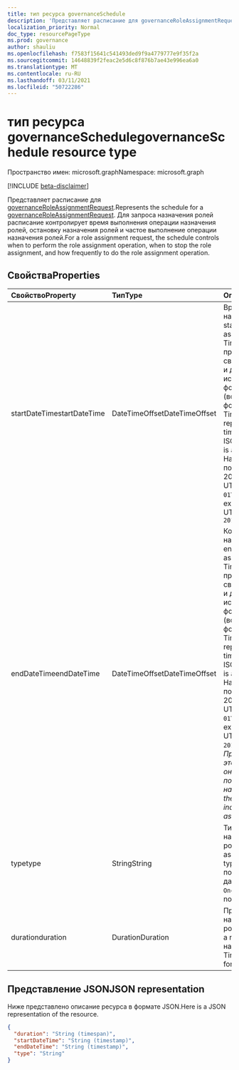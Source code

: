 ```yaml
---
title: тип ресурса governanceSchedule
description: 'Представляет расписание для governanceRoleAssignmentRequest. Для запроса назначения ролей расписание контролирует время выполнения операции назначения ролей, остановку назначения ролей и частое выполнение операции назначения ролей. '
localization_priority: Normal
doc_type: resourcePageType
ms.prod: governance
author: shauliu
ms.openlocfilehash: f7583f15641c541493ded9f9a4779777e9f35f2a
ms.sourcegitcommit: 14648839f2feac2e5d6c8f876b7ae43e996ea6a0
ms.translationtype: MT
ms.contentlocale: ru-RU
ms.lasthandoff: 03/11/2021
ms.locfileid: "50722286"
---
```

# <a name="governanceschedule-resource-type"></a><span data-ttu-id="b7533-104">тип ресурса governanceSchedule</span><span class="sxs-lookup"><span data-stu-id="b7533-104">governanceSchedule resource type</span></span>

<span data-ttu-id="b7533-105">Пространство имен: microsoft.graph</span><span class="sxs-lookup"><span data-stu-id="b7533-105">Namespace: microsoft.graph</span></span>

[!INCLUDE [beta-disclaimer](../../includes/beta-disclaimer.md)]

<span data-ttu-id="b7533-106">Представляет расписание для [governanceRoleAssignmentRequest](../resources/governanceroleassignmentrequest.md).</span><span class="sxs-lookup"><span data-stu-id="b7533-106">Represents the schedule for a [governanceRoleAssignmentRequest](../resources/governanceroleassignmentrequest.md).</span></span> <span data-ttu-id="b7533-107">Для запроса назначения ролей расписание контролирует время выполнения операции назначения ролей, остановку назначения ролей и частое выполнение операции назначения ролей.</span><span class="sxs-lookup"><span data-stu-id="b7533-107">For a role assignment request, the schedule controls when to perform the role assignment operation, when to stop the role assignment, and how frequently to do the role assignment operation.</span></span>



## <a name="properties"></a><span data-ttu-id="b7533-108">Свойства</span><span class="sxs-lookup"><span data-stu-id="b7533-108">Properties</span></span>
| <span data-ttu-id="b7533-109">Свойство</span><span class="sxs-lookup"><span data-stu-id="b7533-109">Property</span></span>     | <span data-ttu-id="b7533-110">Тип</span><span class="sxs-lookup"><span data-stu-id="b7533-110">Type</span></span>   |<span data-ttu-id="b7533-111">Описание</span><span class="sxs-lookup"><span data-stu-id="b7533-111">Description</span></span>|
|:---------------|:--------|:----------|
|<span data-ttu-id="b7533-112">startDateTime</span><span class="sxs-lookup"><span data-stu-id="b7533-112">startDateTime</span></span>|<span data-ttu-id="b7533-113">DateTimeOffset</span><span class="sxs-lookup"><span data-stu-id="b7533-113">DateTimeOffset</span></span>|<span data-ttu-id="b7533-114">Время начала назначения роли.</span><span class="sxs-lookup"><span data-stu-id="b7533-114">The start time of the role assignment.</span></span> <span data-ttu-id="b7533-115">Тип Timestamp представляет сведения о времени и дате с использованием формата ISO 8601 (всегда применяется формат UTC).</span><span class="sxs-lookup"><span data-stu-id="b7533-115">The Timestamp type represents date and time information using ISO 8601 format and is always in UTC time.</span></span> <span data-ttu-id="b7533-116">Например, значение полуночи 1 января 2014 г. в формате UTC: `2014-01-01T00:00:00Z`.</span><span class="sxs-lookup"><span data-stu-id="b7533-116">For example, midnight UTC on Jan 1, 2014 is `2014-01-01T00:00:00Z`</span></span>|
|<span data-ttu-id="b7533-117">endDateTime</span><span class="sxs-lookup"><span data-stu-id="b7533-117">endDateTime</span></span>|<span data-ttu-id="b7533-118">DateTimeOffset</span><span class="sxs-lookup"><span data-stu-id="b7533-118">DateTimeOffset</span></span>|<span data-ttu-id="b7533-119">Конечное время назначения роли.</span><span class="sxs-lookup"><span data-stu-id="b7533-119">The end time of the role assignment.</span></span> <span data-ttu-id="b7533-120">Тип Timestamp представляет сведения о времени и дате с использованием формата ISO 8601 (всегда применяется формат UTC).</span><span class="sxs-lookup"><span data-stu-id="b7533-120">The Timestamp type represents date and time information using ISO 8601 format and is always in UTC time.</span></span> <span data-ttu-id="b7533-121">Например, значение полуночи 1 января 2014 г. в формате UTC: `2014-01-01T00:00:00Z`.</span><span class="sxs-lookup"><span data-stu-id="b7533-121">For example, midnight UTC on Jan 1, 2014 is `2014-01-01T00:00:00Z`.</span></span> <span data-ttu-id="b7533-122">*Примечание. Если это `null` значение, оно указывает на постоянное назначение.*</span><span class="sxs-lookup"><span data-stu-id="b7533-122">*Note: if the value is `null`, it indicates a permanent assignment.*</span></span>|
|<span data-ttu-id="b7533-123">type</span><span class="sxs-lookup"><span data-stu-id="b7533-123">type</span></span>|<span data-ttu-id="b7533-124">String</span><span class="sxs-lookup"><span data-stu-id="b7533-124">String</span></span>|<span data-ttu-id="b7533-125">Тип расписания назначения ролей.</span><span class="sxs-lookup"><span data-stu-id="b7533-125">The role assignment schedule type.</span></span> <span data-ttu-id="b7533-126">Только `Once` поддерживается на данный момент.</span><span class="sxs-lookup"><span data-stu-id="b7533-126">Only `Once` is supported for now.</span></span>
|<span data-ttu-id="b7533-127">duration</span><span class="sxs-lookup"><span data-stu-id="b7533-127">duration</span></span>|<span data-ttu-id="b7533-128">Duration</span><span class="sxs-lookup"><span data-stu-id="b7533-128">Duration</span></span>|<span data-ttu-id="b7533-129">Продолжительность назначения ролей.</span><span class="sxs-lookup"><span data-stu-id="b7533-129">The duration of a role assignment.</span></span> <span data-ttu-id="b7533-130">Он находится в формате TimeSpan.</span><span class="sxs-lookup"><span data-stu-id="b7533-130">It is in format of a TimeSpan.</span></span>|

## <a name="json-representation"></a><span data-ttu-id="b7533-131">Представление JSON</span><span class="sxs-lookup"><span data-stu-id="b7533-131">JSON representation</span></span>

<span data-ttu-id="b7533-132">Ниже представлено описание ресурса в формате JSON.</span><span class="sxs-lookup"><span data-stu-id="b7533-132">Here is a JSON representation of the resource.</span></span>

<!-- {
  "blockType": "resource",
  "optionalProperties": [

  ],
  "@odata.type": "microsoft.graph.governanceSchedule"
}-->

```json
{
  "duration": "String (timespan)",
  "startDateTime": "String (timestamp)",
  "endDateTime": "String (timestamp)",
  "type": "String"
}

```

<!-- uuid: 8fcb5dbc-d5aa-4681-8e31-b001d5168d79
2015-10-25 14:57:30 UTC -->
<!--
{
  "type": "#page.annotation",
  "description": "governanceSchedule",
  "keywords": "",
  "section": "documentation",
  "tocPath": "",
  "suppressions": []
}
-->


